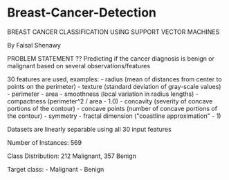 # Breast-Cancer-Detection
BREAST CANCER CLASSIFICATION USING SUPPORT VECTOR MACHINES


By Faisal Shenawy


PROBLEM STATEMENT ??
Predicting if the cancer diagnosis is benign or malignant based on several observations/features

30 features are used, examples: - radius (mean of distances from center to points on the perimeter) - texture (standard deviation of gray-scale values) - perimeter - area - smoothness (local variation in radius lengths) - compactness (perimeter^2 / area - 1.0) - concavity (severity of concave portions of the contour) - concave points (number of concave portions of the contour) - symmetry - fractal dimension ("coastline approximation" - 1)

Datasets are linearly separable using all 30 input features

Number of Instances: 569

Class Distribution: 212 Malignant, 357 Benign

Target class: - Malignant - Benign

